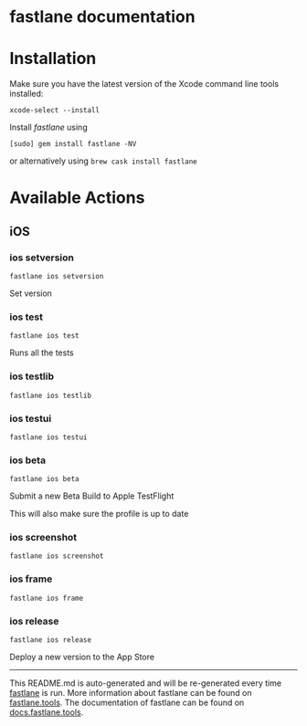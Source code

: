 fastlane documentation
================
# Installation

Make sure you have the latest version of the Xcode command line tools installed:

```
xcode-select --install
```

Install _fastlane_ using
```
[sudo] gem install fastlane -NV
```
or alternatively using `brew cask install fastlane`

# Available Actions
## iOS
### ios setversion
```
fastlane ios setversion
```
Set version
### ios test
```
fastlane ios test
```
Runs all the tests
### ios testlib
```
fastlane ios testlib
```

### ios testui
```
fastlane ios testui
```

### ios beta
```
fastlane ios beta
```
Submit a new Beta Build to Apple TestFlight

This will also make sure the profile is up to date
### ios screenshot
```
fastlane ios screenshot
```

### ios frame
```
fastlane ios frame
```

### ios release
```
fastlane ios release
```
Deploy a new version to the App Store

----

This README.md is auto-generated and will be re-generated every time [fastlane](https://fastlane.tools) is run.
More information about fastlane can be found on [fastlane.tools](https://fastlane.tools).
The documentation of fastlane can be found on [docs.fastlane.tools](https://docs.fastlane.tools).
